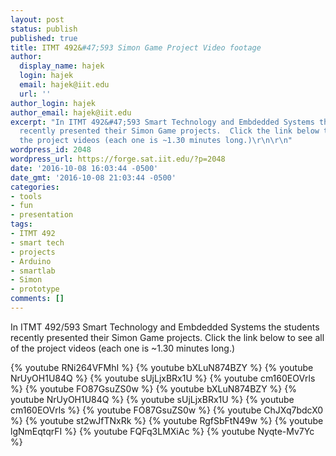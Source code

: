 ```yaml
---
layout: post
status: publish
published: true
title: ITMT 492&#47;593 Simon Game Project Video footage
author:
  display_name: hajek
  login: hajek
  email: hajek@iit.edu
  url: ''
author_login: hajek
author_email: hajek@iit.edu
excerpt: "In ITMT 492&#47;593 Smart Technology and Embdedded Systems the students
  recently presented their Simon Game projects.  Click the link below to see all of
  the project videos (each one is ~1.30 minutes long.)\r\n\r\n"
wordpress_id: 2048
wordpress_url: https://forge.sat.iit.edu/?p=2048
date: '2016-10-08 16:03:44 -0500'
date_gmt: '2016-10-08 21:03:44 -0500'
categories:
- tools
- fun
- presentation
tags:
- ITMT 492
- smart tech
- projects
- Arduino
- smartlab
- Simon
- prototype
comments: []
---
```

In ITMT 492&#47;593 Smart Technology and Embdedded Systems the students recently presented their Simon Game projects.  Click the link below to see all of the project videos (each one is ~1.30 minutes long.)

<p><a id="more"></a><a id="more-2048"></a></p>

{% youtube RNi264VFMhI %}
{% youtube bXLuN874BZY %}
{% youtube NrUyOH1U84Q %}
{% youtube sUjLjxBRx1U %}
{% youtube cm160EOVrls %}
{% youtube FO87GsuZS0w %}
{% youtube bXLuN874BZY %}
{% youtube NrUyOH1U84Q %}
{% youtube sUjLjxBRx1U %}
{% youtube cm160EOVrls %}
{% youtube FO87GsuZS0w %}
{% youtube ChJXq7bdcX0 %}
{% youtube st2wJfTNxRk %}
{% youtube RgfSbFtN49w %}
{% youtube lgNmEqtqrFI %}
{% youtube FQFq3LMXiAc %}
{% youtube Nyqte-Mv7Yc %}
